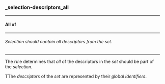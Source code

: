 ### _selection-descriptors_all

------

#### All of

------

###### Selection should contain all descriptors from the set.

------

The rule determines that *all* of the descriptors in the *set* should be part of the *selection*.

TThe *descriptors* of the *set* are represented by their *global identifiers*.